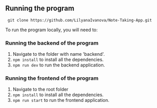 ## Running the program

```
 git clone https://github.com/LilyanaIvanova/Note-Taking-App.git
```

To run the program locally, you will need to:

### Running the backend of the program

1. Navigate to the folder with name 'backend'.
2. `npm install` to install all the dependencies.
3. `npm run dev` to run the backend application.

### Running the frontend of the program

1. Navigate to the root folder
2. `npm install` to install all the dependencies.
3. `npm run start` to run the frontend application.
